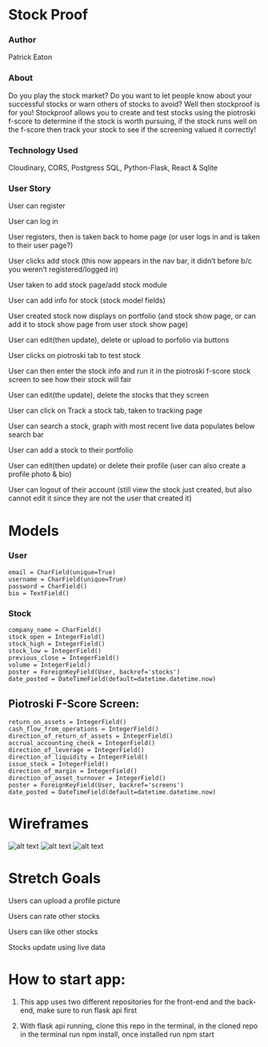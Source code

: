 # Stock Proof 

### Author
Patrick Eaton

### About
Do you play the stock market? Do you want to let people know about your successful stocks or warn others of stocks to avoid? Well then stockproof is for you! Stockproof allows you to create and test stocks using the piotroski f-score to determine if the stock is worth pursuing, if the stock runs well on the f-score then track your stock to see if the screening valued it correctly!


### Technology Used
Cloudinary, CORS, Postgress SQL, Python-Flask, React & Sqlite

### User Story
User can register

User can log in

User registers, then is taken back to home page (or user logs in and is taken to their user page?)

User clicks add stock (this now appears in the nav bar, it didn’t before b/c you weren’t registered/logged in)

User taken to add stock page/add stock module

User can add info for stock (stock model fields)

User created stock now displays on portfolio (and stock show page, or can add it to stock show page from user stock show page)

User can edit(then update), delete or upload to porfolio via buttons

User clicks on piotroski tab to test stock

User can then enter the stock info and run it in the piotroski f-score stock screen to see how their stock will fair

User can edit(the update), delete the stocks that they screen

User can click on Track a stock tab, taken to tracking page

User can search a stock, graph with most recent live data populates below search bar

User can add a stock to their portfolio

User can edit(then update) or delete their profile (user can also create a profile photo & bio)

User can logout of their account (still view the stock just created, but also cannot edit it since they are not the user that created it)

# Models 
### User
	email = CharField(unique=True)
	username = CharField(unique=True)
	password = CharField()
	bio = TextField()

### Stock
	company_name = CharField()
	stock_open = IntegerField()
	stock_high = IntegerField()
	stock_low = IntegerField()
	previous_close = IntegerField()
	volume = IntegerField()	
	poster = ForeignKeyField(User, backref='stocks') 
	date_posted = DateTimeField(default=datetime.datetime.now)

## Piotroski F-Score Screen:  
	return_on_assets = IntegerField() 
	cash_flow_from_operations = IntegerField() 
	direction_of_return_of_assets = IntegerField() 
	accrual_accounting_check = IntegerField() 
	direction_of_leverage = IntegerField() 
	direction_of_liquidity = IntegerField()  
	issue_stock = IntegerField()  	
	direction_of_margin = IntegerField()  
	direction_of_asset_turnover = IntegerField()
	poster = ForeignKeyField(User, backref='screens') 
	date_posted = DateTimeField(default=datetime.datetime.now)



# Wireframes
![alt text](https://i.imgur.com/mMxSYgl.jpg)
![alt text](https://i.imgur.com/CXB1nBc.jpg)
![alt text](https://i.imgur.com/XVIPytG.jpg)


# Stretch Goals
Users can upload a profile picture

Users can rate other stocks

Users can like other stocks

Stocks update using live data

# How to start app:
1) This app uses two different repositories for the front-end and the back-end, make sure to run flask api first

2) With flask api running, clone this repo in the terminal, in the cloned repo in the terminal run npm install, once installed run npm start 


